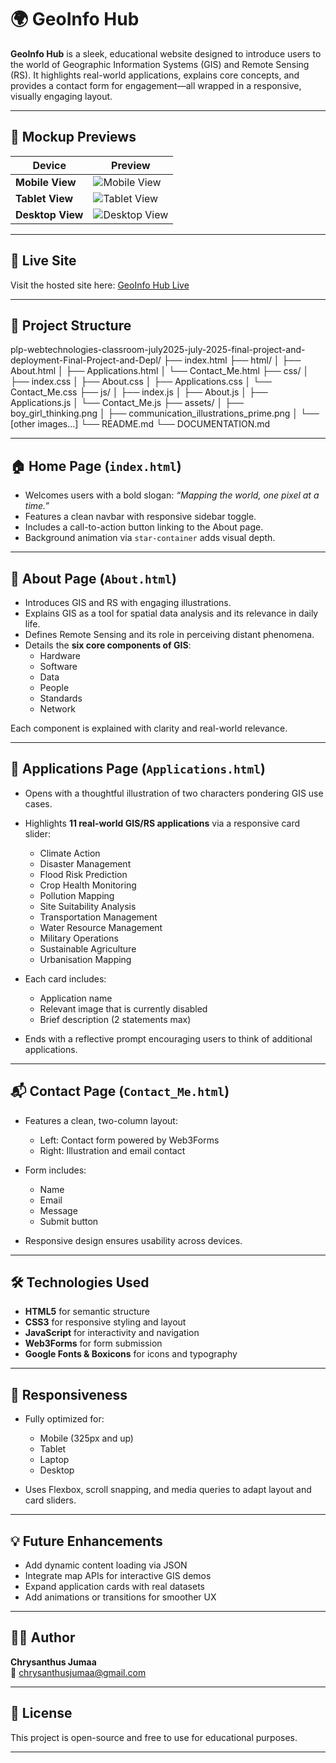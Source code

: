 # 🌍 GeoInfo Hub

**GeoInfo Hub** is a sleek, educational website designed to introduce users to the world of Geographic Information Systems (GIS) and Remote Sensing (RS). It highlights real-world applications, explains core concepts, and provides a contact form for engagement—all wrapped in a responsive, visually engaging layout.

---

## 📸 Mockup Previews

| Device | Preview |
|--------|---------|
| **Mobile View** | ![Mobile View](./assets/phone_mock_up.jpg) |
| **Tablet View** | ![Tablet View](./assets/tablet_mockup.jpg) |
| **Desktop View** | ![Desktop View](./assets/desktop_mockup.jpeg) |



---

## 🔗 Live Site

Visit the hosted site here: [GeoInfo Hub Live](https://geoinfohub.netlify.app/)

---

## 📁 Project Structure
plp-webtechnologies-classroom-july2025-july-2025-final-project-and-deployment-Final-Project-and-Depl/
├── index.html
├── html/
│   ├── About.html
│   ├── Applications.html
│   └── Contact_Me.html
├── css/
│   ├── index.css
│   ├── About.css
│   ├── Applications.css
│   └── Contact_Me.css
├── js/
│   ├── index.js
│   ├── About.js
│   ├── Applications.js
│   └── Contact_Me.js
├── assets/
│   ├── boy_girl_thinking.png
│   ├── communication_illustrations_prime.png
│   └── [other images...]
└── README.md
└── DOCUMENTATION.md



---

## 🏠 Home Page (`index.html`)

- Welcomes users with a bold slogan: _“Mapping the world, one pixel at a time.”_
- Features a clean navbar with responsive sidebar toggle.
- Includes a call-to-action button linking to the About page.
- Background animation via `star-container` adds visual depth.

---

## 📖 About Page (`About.html`)

- Introduces GIS and RS with engaging illustrations.
- Explains GIS as a tool for spatial data analysis and its relevance in daily life.
- Defines Remote Sensing and its role in perceiving distant phenomena.
- Details the **six core components of GIS**:
  - Hardware
  - Software
  - Data
  - People
  - Standards
  - Network

Each component is explained with clarity and real-world relevance.

---

## 🧭 Applications Page (`Applications.html`)

- Opens with a thoughtful illustration of two characters pondering GIS use cases.
- Highlights **11 real-world GIS/RS applications** via a responsive card slider:
  - Climate Action
  - Disaster Management
  - Flood Risk Prediction
  - Crop Health Monitoring
  - Pollution Mapping
  - Site Suitability Analysis
  - Transportation Management
  - Water Resource Management
  - Military Operations
  - Sustainable Agriculture
  - Urbanisation Mapping

- Each card includes:
  - Application name
  - Relevant image that is currently disabled
  - Brief description (2 statements max)

- Ends with a reflective prompt encouraging users to think of additional applications.

---

## 📬 Contact Page (`Contact_Me.html`)

- Features a clean, two-column layout:
  - Left: Contact form powered by Web3Forms
  - Right: Illustration and email contact

- Form includes:
  - Name
  - Email
  - Message
  - Submit button

- Responsive design ensures usability across devices.

---

## 🛠 Technologies Used

- **HTML5** for semantic structure
- **CSS3** for responsive styling and layout
- **JavaScript** for interactivity and navigation
- **Web3Forms** for form submission
- **Google Fonts & Boxicons** for icons and typography

---

## 📱 Responsiveness

- Fully optimized for:
  - Mobile (325px and up)
  - Tablet
  - Laptop
  - Desktop

- Uses Flexbox, scroll snapping, and media queries to adapt layout and card sliders.

---

## 💡 Future Enhancements

- Add dynamic content loading via JSON
- Integrate map APIs for interactive GIS demos
- Expand application cards with real datasets
- Add animations or transitions for smoother UX

---

## 🙋‍♂️ Author

**Chrysanthus Jumaa**  
📧 [chrysanthusjumaa@gmail.com](mailto:chrysanthusjumaa@gmail.com)

---

## 📄 License

This project is open-source and free to use for educational purposes.

---

